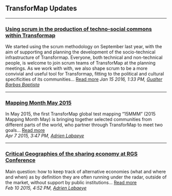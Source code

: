 ## **TransforMap Updates** ##

-----------------------------

###  **[Using scrum in the production of techno-social commons within Transformap](https://discourse.transformap.co/t/using-scrum-in-the-production-of-techno-social-commons-within-transformap/861)** ###

We started using the scrum methodology on September last year, with the aim of supporting and planning the development of the socio-technical infrastructure of Transformap. Everyone, both technical and non-technical people, is welcome to join scrum teams of TransforMap at the planning meetings. As we work with with, we also shape scrum to be a more convivial and useful tool for Transformap, fitting to the political and cultural specificities of its communities... [Read more](https://discourse.transformap.co/t/using-scrum-in-the-production-of-techno-social-commons-within-transformap/861)
*Jan 15 2016, 1:33 PM, [Gualter Barbas Baptista](https://discourse.transformap.co/users/gandhiano/activity)*

---

### **[Mapping Month May 2015](http://discourse.transformap.co/t/read-this-first/281)** ###

In May 2015, the first TransforMap global test mapping “15MMM” (2015 Mapping Month May) is bringing together selected communities from different parts of the world, who partner through TransforMap to meet two goals... [Read more](http://discourse.transformap.co/t/read-this-first/281)  
*Apr 7 2015, 3:47 PM, [Adrien Labaeye](http://discourse.transformap.co/users/alabaeye/activity)*

---

### **[Critical Geographies of the sharing economy at RGS Conference](http://discourse.transformap.co/t/paper-writing-for-critical-geographies-of-the-sharing-economy-at-rgs-conf/158)** ###

Main question: how to keep track of alternative economies (what and where and when) as by definition they are often running under the radar, outside of the market, without support by public institutions... [Read more](http://discourse.transformap.co/t/paper-writing-for-critical-geographies-of-the-sharing-economy-at-rgs-conf/158)  
*Feb 10 2015, 4:52 PM, [Adrien Labaeye](http://discourse.transformap.co/users/alabaeye/activity)*

